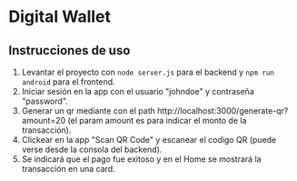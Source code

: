 # Digital Wallet

## Instrucciones de uso

1. Levantar el proyecto con `node server.js` para el backend y `npm run android` para el frontend.
2. Iniciar sesión en la app con el usuario "johndoe" y contraseña "password".
3. Generar un qr mediante con el path http://localhost:3000/generate-qr?amount=20 (el param amount es para indicar el monto de la transacción).
4. Clickear en la app "Scan QR Code" y escanear el codigo QR (puede verse desde la consola del backend).
5. Se indicará que el pago fue exitoso y en el Home se mostrará la transacción en una card.
